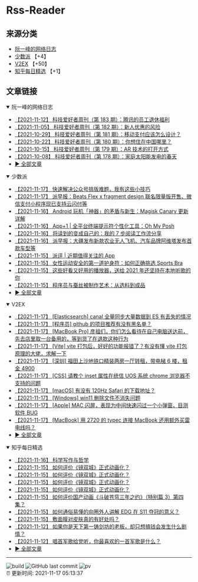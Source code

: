 # Rss-Reader

## 来源分类

* [阮一峰的网络日志](#阮一峰的网络日志)
* [少数派](#少数派) 【+4】
* [V2EX](#V2EX) 【+50】
* [知乎每日精选](#知乎每日精选) 【+1】

## 文章链接

<details open>
    <summary id="阮一峰的网络日志">
     阮一峰的网络日志
    </summary>


* [【2021-11-12】 科技爱好者周刊（第 183 期）：腾讯的员工退休福利](http://www.ruanyifeng.com/blog/2021/11/weekly-issue-183.html)
* [【2021-11-05】 科技爱好者周刊（第 182 期）：新人优惠的风险](http://www.ruanyifeng.com/blog/2021/11/weekly-issue-182.html)
* [【2021-10-29】 科技爱好者周刊（第 181 期）：移动支付应该怎么设计？](http://www.ruanyifeng.com/blog/2021/10/weekly-issue-181.html)
* [【2021-10-22】 科技爱好者周刊（第 180 期）：你想住在中国哪里？](http://www.ruanyifeng.com/blog/2021/10/weekly-issue-180.html)
* [【2021-10-15】 科技爱好者周刊（第 179 期）：AR 技术的打开方式](http://www.ruanyifeng.com/blog/2021/10/weekly-issue-179.html)
* [【2021-10-08】 科技爱好者周刊（第 178 期）：家庭太阳能发电的春天](http://www.ruanyifeng.com/blog/2021/10/weekly-issue-178.html)
* [:arrow_forward: 全部文章](data/阮一峰的网络日志.md)
</details>

<details open>
    <summary id="少数派">
     少数派
    </summary>


* [【2021-11-17】 快速解决公众号排版难题，我有这些小技巧](https://sspai.com/post/69926)
* [【2021-11-17】 派早报：Beats Flex x fragment design 联名限量版开售、微信支付小程序现已支持云闪付等](https://sspai.com/post/69968)
* [【2021-11-16】 Android 玩机「神器」的矛盾与新生：Magisk Canary 更新详解](https://sspai.com/post/69945)
* [【2021-11-16】 App+1 | 全平台终端提示符个性化工具：Oh My Posh](https://sspai.com/post/69911)
* [【2021-11-16】 将读到的变成自己的：我的 7 步阅读工作流分享](https://sspai.com/post/69922)
* [【2021-11-16】 派早报：大疆发布新款农业无人飞机、汽车品牌阿维塔发布首款车型等](https://sspai.com/post/69950)
* [【2021-11-15】 派评 | 近期值得关注的 App](https://sspai.com/post/69941)
* [【2021-11-15】 女性运动安全的第一道护身符：如何正确挑选 Sports Bra](https://sspai.com/post/69936)
* [【2021-11-15】 这些好看又好用的播放器，送给 2021 年还坚持在本地听歌的你](https://sspai.com/post/69633)
* [【2021-11-15】 程序员与蚕丝被制作艺术：从选料到成品](https://sspai.com/post/69895)
* [:arrow_forward: 全部文章](data/少数派.md)
</details>

<details open>
    <summary id="V2EX">
     V2EX
    </summary>


* [【2021-11-17】 [Elasticsearch] canal 全量同步大量数据到 ES 有丢失的情况](https://www.v2ex.com/t/816013)
* [【2021-11-17】 [程序员] github 的项目推荐有没有黑名单？](https://www.v2ex.com/t/816010)
* [【2021-11-17】 [MacBook Pro] 彦祖们，你们怎么看待在自己电脑送达前，先去店里取一台备用的，等到货了在退款这种行为](https://www.v2ex.com/t/816009)
* [【2021-11-17】 [Vite] vite 打包后，好好的功能报错了？有没有懂 vite 打包原理的大佬，求解一下](https://www.v2ex.com/t/816007)
* [【2021-11-17】 [深圳] 福田上沙地铁口精装两房一厅转租，带电梯 6 楼，租金 4900](https://www.v2ex.com/t/816005)
* [【2021-11-17】 [CSS] 请教个 inset 属性在统信 UOS 系统 chrome 浏览器不支持的问题](https://www.v2ex.com/t/816003)
* [【2021-11-17】 [macOS] 有没有 120Hz Safari 的下载地址？](https://www.v2ex.com/t/816002)
* [【2021-11-17】 [Windows] win11 删除文件不消失问题](https://www.v2ex.com/t/815998)
* [【2021-11-17】 [Apple] MAC 闪屏，表现为中间快速闪过一个小弹窗，目测软件 BUG](https://www.v2ex.com/t/815997)
* [【2021-11-17】 [MacBook] 用 2720 的 typec 连接 MacBook 还用额外买雷电线吗？](https://www.v2ex.com/t/815995)
* [:arrow_forward: 全部文章](data/V2EX.md)
</details>

<details open>
    <summary id="知乎每日精选">
     知乎每日精选
    </summary>


* [【2021-11-16】 科学写作与哲学](http://zhuanlan.zhihu.com/p/433168083?utm_campaign=rss&utm_medium=rss&utm_source=rss&utm_content=title)
* [【2021-11-15】 如何评价《镜双城》正式动画化？](http://www.zhihu.com/question/498399621/answer/2225033798?utm_campaign=rss&utm_medium=rss&utm_source=rss&utm_content=title)
* [【2021-11-15】 如何评价《镜双城》正式动画化？](http://www.zhihu.com/question/498399621/answer/2225008835?utm_campaign=rss&utm_medium=rss&utm_source=rss&utm_content=title)
* [【2021-11-15】 如何评价《镜双城》正式动画化？](http://www.zhihu.com/question/498399621/answer/2225010398?utm_campaign=rss&utm_medium=rss&utm_source=rss&utm_content=title)
* [【2021-11-15】 如何评价《镜双城》正式动画化？](http://www.zhihu.com/question/498399621/answer/2225003022?utm_campaign=rss&utm_medium=rss&utm_source=rss&utm_content=title)
* [【2021-11-15】 如何评价国产动画《斗破苍穹三年之约》（特别篇 3）第四集？](http://www.zhihu.com/question/498409859/answer/2222518094?utm_campaign=rss&utm_medium=rss&utm_source=rss&utm_content=title)
* [【2021-11-15】 如何通俗易懂的向圈外人讲解 EDG 在 S11 夺冠的意义？](http://www.zhihu.com/question/497156907/answer/2211381757?utm_campaign=rss&utm_medium=rss&utm_source=rss&utm_content=title)
* [【2021-11-15】 敷面膜对皮肤真的有好处吗？](http://www.zhihu.com/question/391377441/answer/2223501494?utm_campaign=rss&utm_medium=rss&utm_source=rss&utm_content=title)
* [【2021-11-12】 如果你是天下第一铸剑坊的老板，却只想搞钱会发生什么剧情？](http://www.zhihu.com/question/491369594/answer/2193335914?utm_campaign=rss&utm_medium=rss&utm_source=rss&utm_content=title)
* [【2021-11-12】 唱首军歌给党听，你最喜欢的一首军歌是什么？](http://www.zhihu.com/question/469697834/answer/2218464360?utm_campaign=rss&utm_medium=rss&utm_source=rss&utm_content=title)
* [:arrow_forward: 全部文章](data/知乎每日精选.md)
</details>


---

![build](https://github.com/LikaiLee/rss-reader/workflows/rss%20reader/badge.svg)
![GitHub last commit](https://img.shields.io/github/last-commit/likailee/rss-reader)
![pv](https://pageview.vercel.app/?github_user=likailee) <br>
:alarm_clock: 更新时间: 2021-11-17 05:13:37